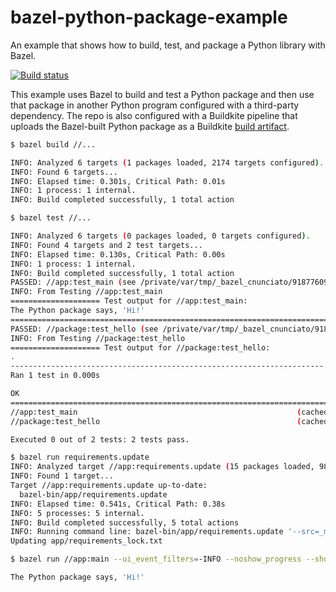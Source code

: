 # bazel-python-package-example

 An example that shows how to build, test, and package a Python library with Bazel. 

[![Build status](https://badge.buildkite.com/c1aceace7262fa12e369bf19c6629afb9696943af9bc1d8057.svg)](https://buildkite.com/nunciato/bazel-python-package-example)

This example uses Bazel to build and test a Python package and then use that package in another Python program configured with a third-party dependency. The repo is also configured with a Buildkite pipeline that uploads the Bazel-built Python package as a Buildkite [build artifact](https://buildkite.com/docs/pipelines/configure/artifacts).

```bash
$ bazel build //...

INFO: Analyzed 6 targets (1 packages loaded, 2174 targets configured).
INFO: Found 6 targets...
INFO: Elapsed time: 0.301s, Critical Path: 0.01s
INFO: 1 process: 1 internal.
INFO: Build completed successfully, 1 total action
```

```bash
$ bazel test //...

INFO: Analyzed 6 targets (0 packages loaded, 0 targets configured).
INFO: Found 4 targets and 2 test targets...
INFO: Elapsed time: 0.130s, Critical Path: 0.00s
INFO: 1 process: 1 internal.
INFO: Build completed successfully, 1 total action
PASSED: //app:test_main (see /private/var/tmp/_bazel_cnunciato/91877609f582aac2a59896b10bfc8689/execroot/_main/bazel-out/darwin_arm64-fastbuild/testlogs/app/test_main/test.log)
INFO: From Testing //app:test_main
==================== Test output for //app:test_main:
The Python package says, 'Hi!'
================================================================================
PASSED: //package:test_hello (see /private/var/tmp/_bazel_cnunciato/91877609f582aac2a59896b10bfc8689/execroot/_main/bazel-out/darwin_arm64-fastbuild/testlogs/package/test_hello/test.log)
INFO: From Testing //package:test_hello
==================== Test output for //package:test_hello:
.
----------------------------------------------------------------------
Ran 1 test in 0.000s

OK
================================================================================
//app:test_main                                                 (cached) PASSED in 0.5s
//package:test_hello                                            (cached) PASSED in 0.4s

Executed 0 out of 2 tests: 2 tests pass.
```

```bash
$ bazel run requirements.update
INFO: Analyzed target //app:requirements.update (15 packages loaded, 988 targets configured).
INFO: Found 1 target...
Target //app:requirements.update up-to-date:
  bazel-bin/app/requirements.update
INFO: Elapsed time: 0.541s, Critical Path: 0.38s
INFO: 5 processes: 5 internal.
INFO: Build completed successfully, 5 total actions
INFO: Running command line: bazel-bin/app/requirements.update '--src=_main/app/requirements.txt' _main/app/requirements_lock.txt //app:requirements.update '--resolver=backtracking' --allow-unsafe --generate-hashes
Updating app/requirements_lock.txt
```

```bash
$ bazel run //app:main --ui_event_filters=-INFO --noshow_progress --show_result=0

The Python package says, 'Hi!'
```
